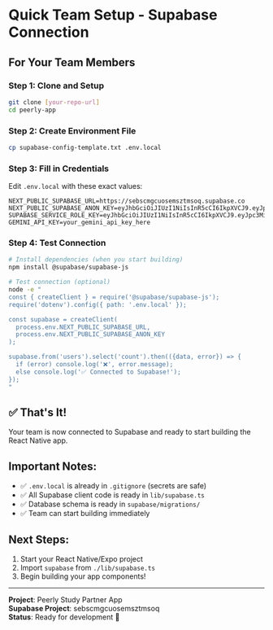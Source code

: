 # Quick Team Setup - Supabase Connection

## For Your Team Members

### Step 1: Clone and Setup
```bash
git clone [your-repo-url]
cd peerly-app
```

### Step 2: Create Environment File
```bash
cp supabase-config-template.txt .env.local
```

### Step 3: Fill in Credentials
Edit `.env.local` with these exact values:

```
NEXT_PUBLIC_SUPABASE_URL=https://sebscmgcuosemsztmsoq.supabase.co
NEXT_PUBLIC_SUPABASE_ANON_KEY=eyJhbGciOiJIUzI1NiIsInR5cCI6IkpXVCJ9.eyJpc3MiOiJzdXBhYmFzZSIsInJlZiI6InNlYnNjbWdjdW9zZW1zenRtc29xIiwicm9sZSI6ImFub24iLCJpYXQiOjE3NjA5Njc5MTEsImV4cCI6MjA3NjU0MzkxMX0.yAXBffpkHUDwefxjFx2bHcPMy02l0dAF54HlsB6M6uQ
SUPABASE_SERVICE_ROLE_KEY=eyJhbGciOiJIUzI1NiIsInR5cCI6IkpXVCJ9.eyJpc3MiOiJzdXBhYmFzZSIsInJlZiI6InNlYnNjbWdjdW9zZW1zenRtc29xIiwicm9sZSI6InNlcnZpY2Vfcm9sZSIsImlhdCI6MTc2MDk2NzkxMSwiZXhwIjoyMDc2NTQzOTExfQ.yIgB6vF8ltOMxzBN5ArWAn3zoXKeow8YA8HceMe99Rk
GEMINI_API_KEY=your_gemini_api_key_here
```

### Step 4: Test Connection
```bash
# Install dependencies (when you start building)
npm install @supabase/supabase-js

# Test connection (optional)
node -e "
const { createClient } = require('@supabase/supabase-js');
require('dotenv').config({ path: '.env.local' });

const supabase = createClient(
  process.env.NEXT_PUBLIC_SUPABASE_URL,
  process.env.NEXT_PUBLIC_SUPABASE_ANON_KEY
);

supabase.from('users').select('count').then(({data, error}) => {
  if (error) console.log('❌', error.message);
  else console.log('✅ Connected to Supabase!');
});
"
```

## ✅ That's It!

Your team is now connected to Supabase and ready to start building the React Native app.

## Important Notes:
- ✅ `.env.local` is already in `.gitignore` (secrets are safe)
- ✅ All Supabase client code is ready in `lib/supabase.ts`
- ✅ Database schema is ready in `supabase/migrations/`
- ✅ Team can start building immediately

## Next Steps:
1. Start your React Native/Expo project
2. Import `supabase` from `./lib/supabase.ts`
3. Begin building your app components!

---
**Project**: Peerly Study Partner App  
**Supabase Project**: sebscmgcuosemsztmsoq  
**Status**: Ready for development 🚀
